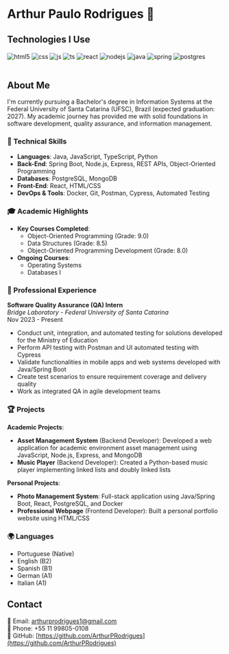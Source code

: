# Arthur Paulo Rodrigues 👋

## Technologies I Use

<div style="display: inline_block">
  <img align="center" alt="html5" src="https://img.shields.io/badge/HTML5-E34F26?style=for-the-badge&logo=html5&logoColor=white" />
  <img align="center" alt="css" src="https://img.shields.io/badge/CSS3-1572B6?style=for-the-badge&logo=css3&logoColor=white" />
  <img align="center" alt="js" src="https://img.shields.io/badge/JavaScript-F7DF1E?style=for-the-badge&logo=javascript&logoColor=black" />
  <img align="center" alt="ts" src="https://img.shields.io/badge/TypeScript-007ACC?style=for-the-badge&logo=typescript&logoColor=white" />
  <img align="center" alt="react" src="https://img.shields.io/badge/React-20232A?style=for-the-badge&logo=react&logoColor=61DAFB" />
  <img align="center" alt="nodejs" src="https://img.shields.io/badge/Node.js-43853D?style=for-the-badge&logo=node.js&logoColor=white" />
  <img align="center" alt="java" src="https://img.shields.io/badge/Java-ED8B00?style=for-the-badge&logo=openjdk&logoColor=white" />
  <img align="center" alt="spring" src="https://img.shields.io/badge/Spring-6DB33F?style=for-the-badge&logo=spring&logoColor=white" />
  <img align="center" alt="postgres" src="https://img.shields.io/badge/PostgreSQL-316192?style=for-the-badge&logo=postgresql&logoColor=white" />
</div><br/>

## About Me

I'm currently pursuing a Bachelor's degree in Information Systems at the Federal University of Santa Catarina (UFSC), Brazil (expected graduation: 2027). My academic journey has provided me with solid foundations in software development, quality assurance, and information management.

### 🔧 Technical Skills
- **Languages**: Java, JavaScript, TypeScript, Python
- **Back-End**: Spring Boot, Node.js, Express, REST APIs, Object-Oriented Programming
- **Databases**: PostgreSQL, MongoDB
- **Front-End**: React, HTML/CSS
- **DevOps & Tools**: Docker, Git, Postman, Cypress, Automated Testing

### 🎓 Academic Highlights
- **Key Courses Completed**:
  - Object-Oriented Programming (Grade: 9.0)
  - Data Structures (Grade: 8.5)
  - Object-Oriented Programming Development (Grade: 8.0)
- **Ongoing Courses**:
  - Operating Systems
  - Databases I

### 💼 Professional Experience
**Software Quality Assurance (QA) Intern**  
*Bridge Laboratory - Federal University of Santa Catarina*  
Nov 2023 - Present  
- Conduct unit, integration, and automated testing for solutions developed for the Ministry of Education
- Perform API testing with Postman and UI automated testing with Cypress
- Validate functionalities in mobile apps and web systems developed with Java/Spring Boot
- Create test scenarios to ensure requirement coverage and delivery quality
- Work as integrated QA in agile development teams

### 🏆 Projects
**Academic Projects**:
- **Asset Management System** (Backend Developer): Developed a web application for academic environment asset management using JavaScript, Node.js, Express, and MongoDB
- **Music Player** (Backend Developer): Created a Python-based music player implementing linked lists and doubly linked lists

**Personal Projects**:
- **Photo Management System**: Full-stack application using Java/Spring Boot, React, PostgreSQL, and Docker
- **Professional Webpage** (Frontend Developer): Built a personal portfolio website using HTML/CSS


### 🌍 Languages
- Portuguese (Native)
- English (B2)
- Spanish (B1)
- German (A1)
- Italian (A1)

## Contact
📧 Email: [arthurprodrigues1@gmail.com](mailto:arthurprodrigues1@gmail.com)  
📱 Phone: +55 11 99805-0108  
💼 GitHub: [https://github.com/ArthurPRodrigues](https://github.com/ArthurPRodrigues)
